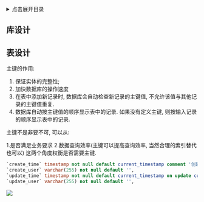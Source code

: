 
<details>
<summary>点击展开目录</summary>
<!-- TOC -->

- [库设计](#库设计)
- [表设计](#表设计)

<!-- /TOC -->
</details>


## 库设计


## 表设计

主键的作用:
1. 保证实体的完整性;
2. 加快数据库的操作速度
3. 在表中添加新记录时, 数据库会自动检查新记录的主键值, 不允许该值与其他记录的主键值重复.
4. 数据库自动按主键值的顺序显示表中的记录. 如果没有定义主键, 则按输入记录的顺序显示表中的记录.

主键不是非要不可, 可以从:

1.是否满足业务要求
2.数据查询效率(主键可以提高查询效率, 当然合理的索引替代也可以)
这两个角度权衡是否需要主键.


```sql
`create_time` timestamp not null default current_timestamp comment '创建时间',
`create_user` varchar(255) not null default '',
`update_time` timestamp not null default current_timestamp on update current_timestamp comment '更新时间',
`update_user` varchar(255) not null default '',
```

[![](https://static.segmentfault.com/v-5b1df2a7/global/img/creativecommons-cc.svg)](https://creativecommons.org/licenses/by-nc-nd/4.0/)
